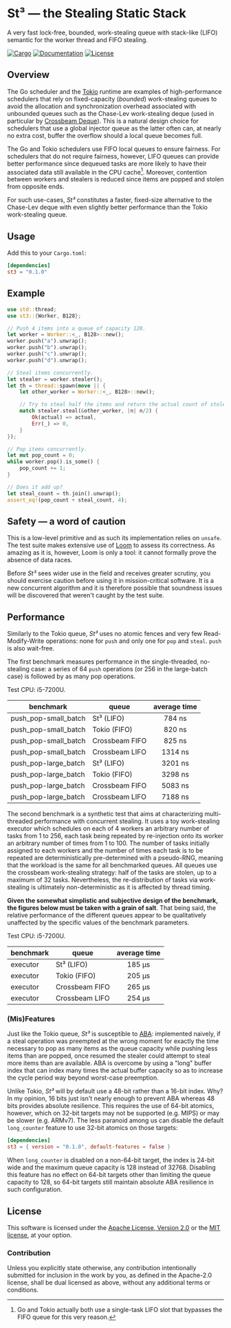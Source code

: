 # St³ — the Stealing Static Stack

A very fast lock-free, bounded, work-stealing queue with stack-like (LIFO)
semantic for the worker thread and FIFO stealing.

[![Cargo](https://img.shields.io/crates/v/multishot.svg)](https://crates.io/crates/st3)
[![Documentation](https://docs.rs/multishot/badge.svg)](https://docs.rs/st3)
[![License](https://img.shields.io/badge/license-MIT%2FApache--2.0-blue.svg)](https://github.com/asynchronics/st3#license)

## Overview

The Go scheduler and the [Tokio] runtime are examples of high-performance
schedulers that rely on fixed-capacity (*bounded*) work-stealing queues to avoid
the allocation and synchronization overhead associated with unbounded queues
such as the Chase-Lev work-stealing deque (used in particular by
[Crossbeam Deque]). This is a natural design choice for schedulers that use a
global injector queue as the latter often can, at nearly no extra cost, buffer
the overflow should a local queue becomes full.

The Go and Tokio schedulers use FIFO local queues to ensure fairness. For
schedulers that do not require fairness, however, LIFO queues can provide better
performance since dequeued tasks are more likely to have their associated data
still available in the CPU cache[^1]. Moreover, contention between workers and
stealers is reduced since items are popped and stolen from opposite ends.

For such use-cases, *St³* constitutes a faster, fixed-size alternative to the
Chase-Lev deque with even slightly better performance than the Tokio
work-stealing queue.

[^1]: Go and Tokio actually both use a single-task LIFO slot that bypasses the
    FIFO queue for this very reason.

[Tokio]: https://github.com/tokio-rs/tokio
[Crossbeam Deque]: https://github.com/crossbeam-rs/crossbeam/tree/master/crossbeam-deque

## Usage

Add this to your `Cargo.toml`:

```toml
[dependencies]
st3 = "0.1.0"
```

## Example

```rust
use std::thread;
use st3::{Worker, B128};

// Push 4 items into a queue of capacity 128.
let worker = Worker::<_, B128>::new();
worker.push("a").unwrap();
worker.push("b").unwrap();
worker.push("c").unwrap();
worker.push("d").unwrap();

// Steal items concurrently.
let stealer = worker.stealer();
let th = thread::spawn(move || {
    let other_worker = Worker::<_, B128>::new();

    // Try to steal half the items and return the actual count of stolen items.
    match stealer.steal(&other_worker, |n| n/2) {
        Ok(actual) => actual,
        Err(_) => 0,
    }
});

// Pop items concurrently.
let mut pop_count = 0;
while worker.pop().is_some() {
    pop_count += 1;
}

// Does it add up?
let steal_count = th.join().unwrap();
assert_eq!(pop_count + steal_count, 4);
```

## Safety — a word of caution

This is a low-level primitive and as such its implementation relies on `unsafe`.
The test suite makes extensive use of [Loom] to assess its correctness. As
amazing as it is, however, Loom is only a tool: it cannot formally prove the
absence of data races.

Before *St³* sees wider use in the field and receives greater scrutiny, you
should exercise caution before using it in mission-critical software. It is a
new concurrent algorithm and it is therefore possible that soundness issues will
be discovered that weren't caught by the test suite.


[Loom]: https://github.com/tokio-rs/loom

## Performance

Similarly to the Tokio queue, *St³* uses no atomic fences and very few
Read-Modify-Write operations: none for `push` and only one for `pop` and
`steal`. `push` is also wait-free.

The first benchmark measures performance in the single-threaded, no-stealing
case: a series of 64 `push` operations (or 256 in the large-batch case) is
followed by as many pop operations.

Test CPU: i5-7200U.

| benchmark            | queue          | average time |
|----------------------|----------------|:------------:|
| push_pop-small_batch | St³ (LIFO)     |    784 ns    |
| push_pop-small_batch | Tokio (FIFO)   |    820 ns    |
| push_pop-small_batch | Crossbeam FIFO |    825 ns    |
| push_pop-small_batch | Crossbeam LIFO |   1314 ns    |
| push_pop-large_batch | St³ (LIFO)     |   3201 ns    |
| push_pop-large_batch | Tokio (FIFO)   |   3298 ns    |
| push_pop-large_batch | Crossbeam FIFO |   5083 ns    |
| push_pop-large_batch | Crossbeam LIFO |   7188 ns    |

The second benchmark is a synthetic test that aims at characterizing
multi-threaded performance with concurrent stealing. It uses a toy work-stealing
executor which schedules on each of 4 workers an arbitrary number of tasks from
1 to 256, each task being repeated by re-injection onto its worker an arbitrary
number of times from 1 to
100. The number of tasks initially assigned to each workers and the number of
times each task is to be repeated are deterministically pre-determined with a
pseudo-RNG, meaning that the workload is the same for all benchmarked queues.
All queues use the crossbeam work-stealing strategy: half of the tasks are
stolen, up to a maximum of 32 tasks. Nevertheless, the re-distribution of tasks
via work-stealing is ultimately non-deterministic as it is affected by thread
timing.

**Given the somewhat simplistic and subjective design of the benchmark, the
figures below must be taken with a grain of salt**. That being said, the
relative performance of the different queues appear to be qualitatively
unaffected by the specific values of the benchmark parameters.

Test CPU: i5-7200U.

| benchmark | queue          | average time |
|-----------|----------------|:------------:|
| executor  | St³ (LIFO)     |    185 µs    |
| executor  | Tokio (FIFO)   |    205 µs    |
| executor  | Crossbeam FIFO |    265 µs    |
| executor  | Crossbeam LIFO |    254 µs    |

### (Mis)Features

Just like the Tokio queue, *St³* is susceptible to [ABA]: implemented naively,
if a steal operation was preempted at the wrong moment for exactly the time
necessary to pop as many items as the queue capacity while pushing less items
than are popped, once resumed the stealer could attempt to steal more items than
are available. ABA is overcome by using a "long" buffer index that can index
many times the actual buffer capacity so as to increase the cycle period way
beyond worst-case preemption.

Unlike Tokio, *St³* will by default use a 48-bit rather than a 16-bit index.
Why? In my opinion, 16 bits just isn't nearly enough to prevent ABA whereas 48
bits provides absolute resilience. This requires the use of 64-bit atomics,
however, which on 32-bit targets may not be supported (e.g. MIPS) or may be
slower (e.g. ARMv7). The less paranoid among us can disable the default
`long_counter` feature to use 32-bit atomics on those targets:

```toml
[dependencies]
st3 = { version = "0.1.0", default-features = false }
```

When `long_counter` is disabled on a non-64-bit target, the index is 24-bit wide
and the maximum queue capacity is 128 instead of 32768. Disabling this feature
has no effect on 64-bit targets other than limiting the queue capacity to 128,
so 64-bit targets still maintain absolute ABA resilience in such configuration.

[ABA]: https://en.wikipedia.org/wiki/ABA_problem


## License

This software is licensed under the [Apache License, Version 2.0](LICENSE-APACHE) or the
[MIT license](LICENSE-MIT), at your option.

### Contribution

Unless you explicitly state otherwise, any contribution intentionally submitted
for inclusion in the work by you, as defined in the Apache-2.0 license, shall be
dual licensed as above, without any additional terms or conditions.
